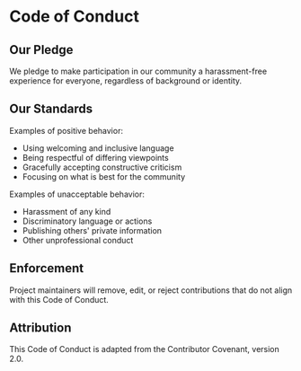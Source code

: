 # Code of Conduct

## Our Pledge

We pledge to make participation in our community a harassment-free experience for everyone, regardless of background or identity.

## Our Standards

Examples of positive behavior:
* Using welcoming and inclusive language
* Being respectful of differing viewpoints
* Gracefully accepting constructive criticism
* Focusing on what is best for the community

Examples of unacceptable behavior:
* Harassment of any kind
* Discriminatory language or actions
* Publishing others' private information
* Other unprofessional conduct

## Enforcement

Project maintainers will remove, edit, or reject contributions that do not align with this Code of Conduct.

## Attribution

This Code of Conduct is adapted from the Contributor Covenant, version 2.0.